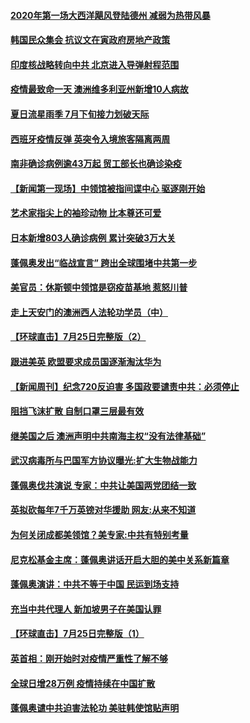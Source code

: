 #### [2020年第一场大西洋飓风登陆德州 减弱为热带风暴](../pages/prog202/a102902989.md) 
#### [韩国民众集会 抗议文在寅政府房地产政策](../pages/prog202/a102902984.md) 
#### [印度核战略转向中共 北京进入导弹射程范围](../pages/prog202/a102902352.md) 
#### [疫情最致命一天  澳洲维多利亚州新增10人病故](../pages/prog202/a102902963.md) 
#### [夏日流星雨季 7月下旬接力划破天际](../pages/prog202/a102902943.md) 
#### [西班牙疫情反弹 英突令入境旅客隔离两周](../pages/prog202/a102902932.md) 
#### [南非确诊病例逾43万起 贸工部长也确诊染疫](../pages/prog202/a102902908.md) 
#### [【新闻第一现场】中领馆被指间谍中心 驱逐刚开始](../pages/prog202/a102902912.md) 
#### [艺术家指尖上的袖珍动物 比本尊还可爱](../pages/prog202/a102902193.md) 
#### [日本新增803人确诊病例 累计突破3万大关](../pages/prog202/a102902869.md) 
#### [蓬佩奥发出“临战宣言” 跨出全球围堵中共第一步](../pages/prog202/a102902857.md) 
#### [美官员：休斯顿中领馆是窃疫苗基地 惹怒川普](../pages/prog202/a102902835.md) 
#### [走上天安门的澳洲西人法轮功学员（中）](../pages/prog202/a102902795.md) 
#### [【环球直击】7月25日完整版（2）](../pages/prog202/a102902693.md) 
#### [跟进美英 欧盟要求成员国逐渐淘汰华为](../pages/prog202/a102902677.md) 
#### [【新闻周刊】纪念720反迫害 多国政要谴责中共：必须停止](../pages/prog202/a102902680.md) 
#### [阻挡飞沫扩散 自制口罩三层最有效](../pages/prog202/a102902362.md) 
#### [继美国之后 澳洲声明中共南海主权“没有法律基础”](../pages/prog202/a102902638.md) 
#### [武汉病毒所与巴国军方协议曝光:扩大生物战能力](../pages/prog202/a102902614.md) 
#### [蓬佩奥伐共演说 专家：中共让美国两党团结一致](../pages/prog202/a102902633.md) 
#### [英拟砍每年7千万英镑对华援助 网友:从来不知道](../pages/prog202/a102902607.md) 
#### [为何关闭成都美领馆？美专家:中共有特别考量](../pages/prog202/a102902357.md) 
#### [尼克松基金主席：蓬佩奥讲话开启大胆的美中关系新篇章](../pages/prog202/a102902495.md) 
#### [蓬佩奥演讲：中共不等于中国 民运到场支持](../pages/prog202/a102902598.md) 
#### [充当中共代理人 新加坡男子在美国认罪](../pages/prog202/a102902596.md) 
#### [【环球直击】7月25日完整版（1）](../pages/prog202/a102902496.md) 
#### [英首相：刚开始时对疫情严重性了解不够](../pages/prog202/a102902408.md) 
#### [全球日增28万例 疫情持续在中国扩散](../pages/prog202/a102902421.md) 
#### [蓬佩奥谴中共迫害法轮功 美驻韩使馆贴声明](../pages/prog202/a102902432.md) 
